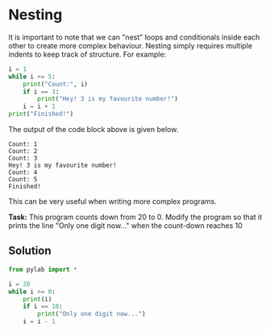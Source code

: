 # Nesting

It is important to note that we can "nest" loops and conditionals inside each other to create more complex behaviour. Nesting simply requires multiple indents to keep track of structure. For example:

```python
i = 1
while i <= 5:
    print("Count:", i)
    if i == 3:
        print("Hey! 3 is my favourite number!")
    i = i + 1
print("Finished!")
```

The output of the code block above is given below.
```
Count: 1
Count: 2
Count: 3
Hey! 3 is my favourite number!
Count: 4
Count: 5
Finished!
```

This can be very useful when writing more complex programs.

**Task:** This program counts down from 20 to 0. Modify the program so that it prints the line "Only one digit now..." when the count-down reaches 10

## Solution
```python
from pylab import *

i = 20
while i >= 0:
    print(i)
    if i == 10:
        print("Only one digit now...")
    i = i - 1
```
